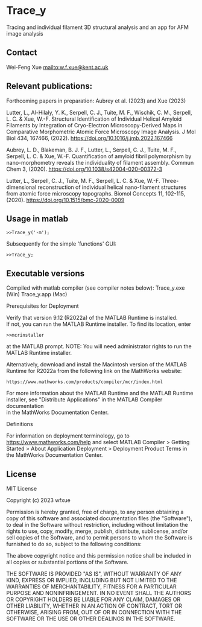 # Trace_y

Tracing and individual filament 3D structural analysis
and an app for AFM image analysis


## Contact
Wei-Feng Xue <mailto:w.f.xue@kent.ac.uk>


## Relevant publications:

Forthcoming papers in preparation: Aubrey et al. (2023) and Xue (2023)

Lutter, L., Al-Hilaly, Y. K., Serpell, C. J., Tuite, M. F., Wischik, C. M., Serpell, L. C. & Xue, W.-F. Structural Identification of Individual Helical Amyloid Filaments by Integration of Cryo-Electron Microscopy-Derived Maps in Comparative Morphometric Atomic Force Microscopy Image Analysis. J Mol Biol 434, 167466, (2022). https://doi.org/10.1016/j.jmb.2022.167466

Aubrey, L. D., Blakeman, B. J. F., Lutter, L., Serpell, C. J., Tuite, M. F., Serpell, L. C. & Xue, W.-F. Quantification of amyloid fibril polymorphism by nano-morphometry reveals the individuality of filament assembly. Commun Chem 3, (2020). https://doi.org/10.1038/s42004-020-00372-3

Lutter, L., Serpell, C. J., Tuite, M. F., Serpell, L. C. & Xue, W.-F. Three-dimensional reconstruction of individual helical nano-filament structures from atomic force microscopy topographs. Biomol Concepts 11, 102-115, (2020). https://doi.org/10.1515/bmc-2020-0009



## Usage in matlab

    >>Trace_y('-m');

Subsequently for the simple 'functions' GUI:

    >>Trace_y;


## Executable versions

Compiled with matlab compiler (see compiler notes below):
Trace_y.exe (Win)
Trace_y.app (Mac)

Prerequisites for Deployment 

Verify that version 9.12 (R2022a) of the MATLAB Runtime is installed.   
If not, you can run the MATLAB Runtime installer.
To find its location, enter
  
    >>mcrinstaller
      
at the MATLAB prompt.
NOTE: You will need administrator rights to run the MATLAB Runtime installer. 

Alternatively, download and install the Macintosh version of the MATLAB Runtime for R2022a 
from the following link on the MathWorks website:

    https://www.mathworks.com/products/compiler/mcr/index.html
   
For more information about the MATLAB Runtime and the MATLAB Runtime installer, see 
"Distribute Applications" in the MATLAB Compiler documentation  
in the MathWorks Documentation Center.


Definitions

For information on deployment terminology, go to
https://www.mathworks.com/help and select MATLAB Compiler >
Getting Started > About Application Deployment >
Deployment Product Terms in the MathWorks Documentation
Center.


## License

MIT License

Copyright (c) 2023 wfxue

Permission is hereby granted, free of charge, to any person obtaining a copy
of this software and associated documentation files (the "Software"), to deal
in the Software without restriction, including without limitation the rights
to use, copy, modify, merge, publish, distribute, sublicense, and/or sell
copies of the Software, and to permit persons to whom the Software is
furnished to do so, subject to the following conditions:

The above copyright notice and this permission notice shall be included in all
copies or substantial portions of the Software.

THE SOFTWARE IS PROVIDED "AS IS", WITHOUT WARRANTY OF ANY KIND, EXPRESS OR
IMPLIED, INCLUDING BUT NOT LIMITED TO THE WARRANTIES OF MERCHANTABILITY,
FITNESS FOR A PARTICULAR PURPOSE AND NONINFRINGEMENT. IN NO EVENT SHALL THE
AUTHORS OR COPYRIGHT HOLDERS BE LIABLE FOR ANY CLAIM, DAMAGES OR OTHER
LIABILITY, WHETHER IN AN ACTION OF CONTRACT, TORT OR OTHERWISE, ARISING FROM,
OUT OF OR IN CONNECTION WITH THE SOFTWARE OR THE USE OR OTHER DEALINGS IN THE
SOFTWARE.


